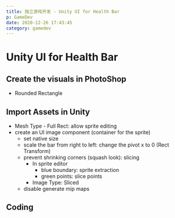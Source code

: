 ```yaml
---
title: 独立游戏开发 - Unity UI for Health Bar
p: GameDev
date: 2020-12-26 17:43:45
category: gamedev
---
```


# Unity UI for Health Bar

## Create the visuals in PhotoShop

- Rounded Rectangle


## Import Assets in Unity

- Mesh Type - Full Rect: allow sprite editing
- create an UI image component (container for the sprite)
  - set native size
  - scale the bar from right to left: change the pivot x to 0 (Rect Transform)
  - prevent shrinking corners (squash look): slicing
    - In sprite editor
      - blue boundary: sprite extraction
      - green points: slice points
    - Image Type: Sliced
  - disable generate mip maps


## Coding


